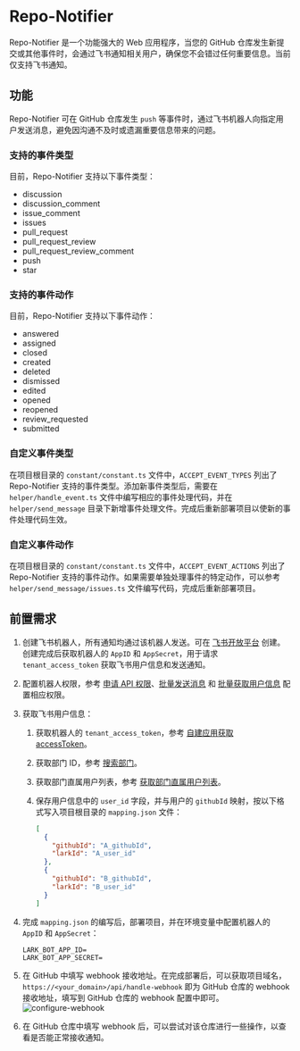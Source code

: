 # Repo-Notifier

Repo-Notifier 是一个功能强大的 Web 应用程序，当您的 GitHub 仓库发生新提交或其他事件时，会通过飞书通知相关用户，确保您不会错过任何重要信息。当前仅支持飞书通知。

## 功能

Repo-Notifier 可在 GitHub 仓库发生 `push` 等事件时，通过飞书机器人向指定用户发送消息，避免因沟通不及时或遗漏重要信息带来的问题。

### 支持的事件类型

目前，Repo-Notifier 支持以下事件类型：

* discussion
* discussion_comment
* issue_comment
* issues
* pull_request
* pull_request_review
* pull_request_review_comment
* push
* star

### 支持的事件动作

目前，Repo-Notifier 支持以下事件动作：

* answered
* assigned
* closed
* created
* deleted
* dismissed
* edited
* opened
* reopened
* review_requested
* submitted

### 自定义事件类型

在项目根目录的 `constant/constant.ts` 文件中，`ACCEPT_EVENT_TYPES` 列出了 Repo-Notifier 支持的事件类型。添加新事件类型后，需要在 `helper/handle_event.ts` 文件中编写相应的事件处理代码，并在 `helper/send_message` 目录下新增事件处理文件。完成后重新部署项目以使新的事件处理代码生效。

### 自定义事件动作

在项目根目录的 `constant/constant.ts` 文件中，`ACCEPT_EVENT_ACTIONS` 列出了 Repo-Notifier 支持的事件动作。如果需要单独处理事件的特定动作，可以参考 `helper/send_message/issues.ts` 文件编写代码，完成后重新部署项目。

## 前置需求

1. 创建飞书机器人，所有通知均通过该机器人发送。可在 [飞书开放平台](https://open.feishu.cn/app) 创建。创建完成后获取机器人的 `AppID` 和 `AppSecret`，用于请求 `tenant_access_token` 获取飞书用户信息和发送通知。
2. 配置机器人权限，参考 [申请 API 权限](https://open.feishu.cn/document/server-docs/application-scope/introduction)、[批量发送消息](https://open.feishu.cn/document/server-docs/im-v1/batch_message/send-messages-in-batches) 和 [批量获取用户信息](https://open.feishu.cn/document/uAjLw4CM/ukTMukTMukTM/reference/contact-v3/user/batch) 配置相应权限。
3. 获取飞书用户信息：
   1. 获取机器人的 `tenant_access_token`，参考 [自建应用获取 accessToken](https://open.feishu.cn/document/server-docs/authentication-management/access-token/tenant_access_token_internal)。
   2. 获取部门 ID，参考 [搜索部门](https://open.feishu.cn/document/server-docs/contact-v3/department/search)。
   3. 获取部门直属用户列表，参考 [获取部门直属用户列表](https://open.feishu.cn/document/server-docs/contact-v3/user/find_by_department)。
   4. 保存用户信息中的 `user_id` 字段，并与用户的 `githubId` 映射，按以下格式写入项目根目录的 `mapping.json` 文件：

      ```json
      [
        {
          "githubId": "A_githubId",
          "larkId": "A_user_id"
        },
        {
          "githubId": "B_githubId",
          "larkId": "B_user_id"
        }
      ]
      ```

4. 完成 `mapping.json` 的编写后，部署项目，并在环境变量中配置机器人的 `AppID` 和 `AppSecret`：

    ```env
    LARK_BOT_APP_ID=
    LARK_BOT_APP_SECRET=
    ```

5. 在 GitHub 中填写 webhook 接收地址。在完成部署后，可以获取项目域名，`https://<your_domain>/api/handle-webhook` 即为 GitHub 仓库的 webhook 接收地址，填写到 GitHub 仓库的 webhook 配置中即可。
![configure-webhook](https://cdn.jsdelivr.net/gh/Viskeyy/uPic@master/uPic/0710-2u6eD1.jpg)

6. 在 GitHub 仓库中填写 webhook 后，可以尝试对该仓库进行一些操作，以查看是否能正常接收通知。
